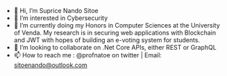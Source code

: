 - 👋 Hi, I’m Suprice Nando Sitoe
- 👀 I’m interested in Cybersecurity
- 🌱 I’m currently doing my Honors in Computer Sciences at the University of Venda. My research is in securing web applications with Blockchain and JWT with hopes of building an e-voting system for students.  
- 💞️ I’m looking to collaborate on .Net Core APIs, either REST or GraphQL
- 📫 How to reach me : @profnatoe on twitter | Email: sitoenando@outlook.com

<!---
profnatoe/profnatoe is a ✨ special ✨ repository because its `README.md` (this file) appears on your GitHub profile.
You can click the Preview link to take a look at your changes.
--->
